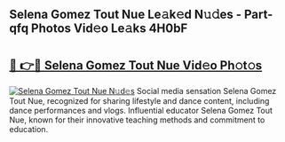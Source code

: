 ## Selena Gomez Tout Nue Le𝚊k𝚎d N𝚞𝚍es - Part-qfq Photos Vid𝚎o Le𝚊ks 4H0bF

# <h2><a href="http://fb809z2.evod.top/?m=Selena+Gomez+Tout+Nue">🔗 👉🔴 Selena Gomez Tout Nue Vid𝚎o Ph𝚘t𝚘s</a></h2>

[![Selena Gomez Tout Nue N𝚞d𝚎s](https://i.imgur.com/8V9OHl7.gif)](http://fb809z2.evod.top/?m=Selena+Gomez+Tout+Nue)
Social media sensation Selena Gomez Tout Nue, recognized for sharing lifestyle and dance content, including dance performances and vlogs. Influential educator Selena Gomez Tout Nue, known for their innovative teaching methods and commitment to education. 
